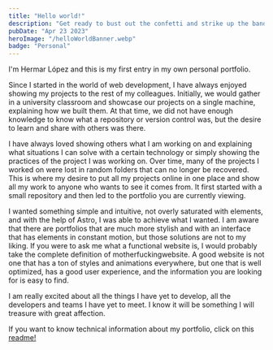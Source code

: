 ```yaml
---
title: "Hello world!"
description: "Get ready to bust out the confetti and strike up the band, because this is a moment worth celebrating! It's my very first blog post on my personal portfolio, and I couldn't be more thrilled to share it with you. So hold on tight, because I'm about to take you on a ride that will leave you feeling inspired and amazed!"
pubDate: "Apr 23 2023"
heroImage: "/helloWorldBanner.webp"
badge: "Personal"
---
```


I'm Hermar López and this is my first entry in my own personal portfolio.

Since I started in the world of web development, I have always enjoyed showing my projects to the rest of my colleagues. Initially, we would gather in a university classroom and showcase our projects on a single machine, explaining how we built them. At that time, we did not have enough knowledge to know what a repository or version control was, but the desire to learn and share with others was there.

I have always loved showing others what I am working on and explaining what situations I can solve with a certain technology or simply showing the practices of the project I was working on. Over time, many of the projects I worked on were lost in random folders that can no longer be recovered. This is where my desire to put all my projects online in one place and show all my work to anyone who wants to see it comes from. It first started with a small repository and then led to the portfolio you are currently viewing.

I wanted something simple and intuitive, not overly saturated with elements, and with the help of Astro, I was able to achieve what I wanted. I am aware that there are portfolios that are much more stylish and with an interface that has elements in constant motion, but those solutions are not to my liking. If you were to ask me what a functional website is, I would probably take the complete definition of motherfuckingwebsite. A good website is not one that has a ton of styles and animations everywhere, but one that is well optimized, has a good user experience, and the information you are looking for is easy to find.

I am really excited about all the things I have yet to develop, all the developers and teams I have yet to meet. I know it will be something I will treasure with great affection.

If you want to know technical information about my portfolio, click on this <a href="#">readme!</a>